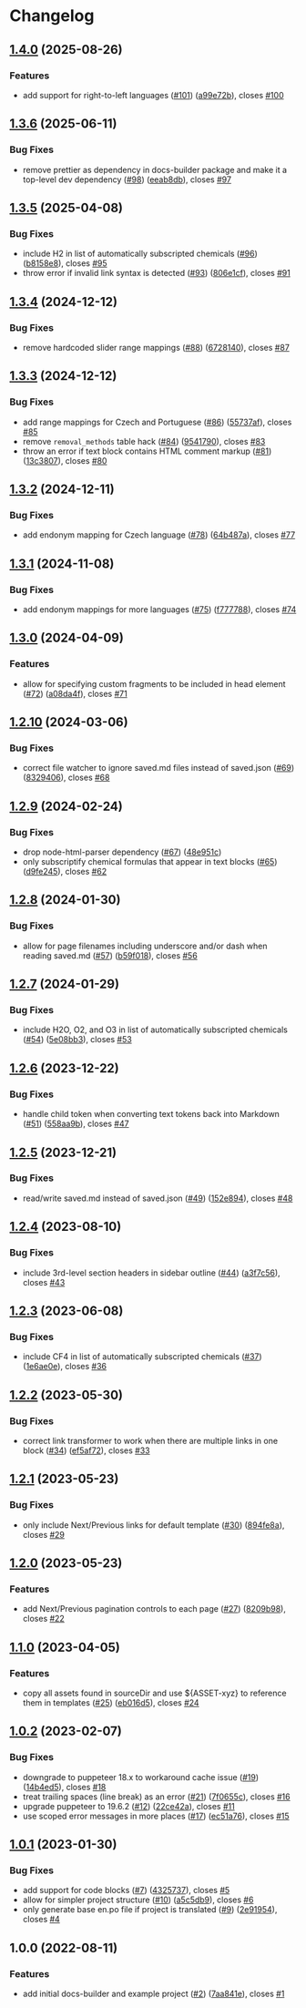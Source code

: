 # Changelog

## [1.4.0](https://github.com/climateinteractive/docs-builder/compare/docs-builder-v1.3.6...docs-builder-v1.4.0) (2025-08-26)


### Features

* add support for right-to-left languages ([#101](https://github.com/climateinteractive/docs-builder/issues/101)) ([a99e72b](https://github.com/climateinteractive/docs-builder/commit/a99e72b89402ea2bc01db48d49aab208138aaecd)), closes [#100](https://github.com/climateinteractive/docs-builder/issues/100)

## [1.3.6](https://github.com/climateinteractive/docs-builder/compare/docs-builder-v1.3.5...docs-builder-v1.3.6) (2025-06-11)


### Bug Fixes

* remove prettier as dependency in docs-builder package and make it a top-level dev dependency ([#98](https://github.com/climateinteractive/docs-builder/issues/98)) ([eeab8db](https://github.com/climateinteractive/docs-builder/commit/eeab8db60c5fd38b8ea36a39e3eac4aceca418a8)), closes [#97](https://github.com/climateinteractive/docs-builder/issues/97)

## [1.3.5](https://github.com/climateinteractive/docs-builder/compare/docs-builder-v1.3.4...docs-builder-v1.3.5) (2025-04-08)


### Bug Fixes

* include H2 in list of automatically subscripted chemicals ([#96](https://github.com/climateinteractive/docs-builder/issues/96)) ([b8158e8](https://github.com/climateinteractive/docs-builder/commit/b8158e8d13fc7600b9273f678571f415c8d1b899)), closes [#95](https://github.com/climateinteractive/docs-builder/issues/95)
* throw error if invalid link syntax is detected ([#93](https://github.com/climateinteractive/docs-builder/issues/93)) ([806e1cf](https://github.com/climateinteractive/docs-builder/commit/806e1cf043fdaa48e3c40bb425fd09792c05e46f)), closes [#91](https://github.com/climateinteractive/docs-builder/issues/91)

## [1.3.4](https://github.com/climateinteractive/docs-builder/compare/docs-builder-v1.3.3...docs-builder-v1.3.4) (2024-12-12)


### Bug Fixes

* remove hardcoded slider range mappings ([#88](https://github.com/climateinteractive/docs-builder/issues/88)) ([6728140](https://github.com/climateinteractive/docs-builder/commit/67281402bc612a87960cc8161da32f4a4b386036)), closes [#87](https://github.com/climateinteractive/docs-builder/issues/87)

## [1.3.3](https://github.com/climateinteractive/docs-builder/compare/docs-builder-v1.3.2...docs-builder-v1.3.3) (2024-12-12)


### Bug Fixes

* add range mappings for Czech and Portuguese ([#86](https://github.com/climateinteractive/docs-builder/issues/86)) ([55737af](https://github.com/climateinteractive/docs-builder/commit/55737af57ccb81a84963bad9ed31bbc505f160ac)), closes [#85](https://github.com/climateinteractive/docs-builder/issues/85)
* remove `removal_methods` table hack ([#84](https://github.com/climateinteractive/docs-builder/issues/84)) ([9541790](https://github.com/climateinteractive/docs-builder/commit/9541790b37a1ff5114b967f99c8ee51e1ddd95a7)), closes [#83](https://github.com/climateinteractive/docs-builder/issues/83)
* throw an error if text block contains HTML comment markup ([#81](https://github.com/climateinteractive/docs-builder/issues/81)) ([13c3807](https://github.com/climateinteractive/docs-builder/commit/13c3807cf872ad6d2c5153dd0a17503e9f286a0b)), closes [#80](https://github.com/climateinteractive/docs-builder/issues/80)

## [1.3.2](https://github.com/climateinteractive/docs-builder/compare/docs-builder-v1.3.1...docs-builder-v1.3.2) (2024-12-11)


### Bug Fixes

* add endonym mapping for Czech language ([#78](https://github.com/climateinteractive/docs-builder/issues/78)) ([64b487a](https://github.com/climateinteractive/docs-builder/commit/64b487a13786295d933785bf273b927b6765666b)), closes [#77](https://github.com/climateinteractive/docs-builder/issues/77)

## [1.3.1](https://github.com/climateinteractive/docs-builder/compare/docs-builder-v1.3.0...docs-builder-v1.3.1) (2024-11-08)


### Bug Fixes

* add endonym mappings for more languages ([#75](https://github.com/climateinteractive/docs-builder/issues/75)) ([f777788](https://github.com/climateinteractive/docs-builder/commit/f777788ef7a0e3434aa0ec0ee1201dab6f6fdeb6)), closes [#74](https://github.com/climateinteractive/docs-builder/issues/74)

## [1.3.0](https://github.com/climateinteractive/docs-builder/compare/docs-builder-v1.2.10...docs-builder-v1.3.0) (2024-04-09)


### Features

* allow for specifying custom fragments to be included in head element ([#72](https://github.com/climateinteractive/docs-builder/issues/72)) ([a08da4f](https://github.com/climateinteractive/docs-builder/commit/a08da4f5d0a2e24ce9465ae1bc3cc305d26dd43c)), closes [#71](https://github.com/climateinteractive/docs-builder/issues/71)

## [1.2.10](https://github.com/climateinteractive/docs-builder/compare/docs-builder-v1.2.9...docs-builder-v1.2.10) (2024-03-06)


### Bug Fixes

* correct file watcher to ignore saved.md files instead of saved.json ([#69](https://github.com/climateinteractive/docs-builder/issues/69)) ([8329406](https://github.com/climateinteractive/docs-builder/commit/8329406a31cbee112eca06385252bf22e893ee6c)), closes [#68](https://github.com/climateinteractive/docs-builder/issues/68)

## [1.2.9](https://github.com/climateinteractive/docs-builder/compare/docs-builder-v1.2.8...docs-builder-v1.2.9) (2024-02-24)


### Bug Fixes

* drop node-html-parser dependency ([#67](https://github.com/climateinteractive/docs-builder/issues/67)) ([48e951c](https://github.com/climateinteractive/docs-builder/commit/48e951c425e67dc5dd6d1dedbc73b03c6c316e2e))
* only subscriptify chemical formulas that appear in text blocks ([#65](https://github.com/climateinteractive/docs-builder/issues/65)) ([d9fe245](https://github.com/climateinteractive/docs-builder/commit/d9fe245ee8df1daf6a0a75be06c009b72a275f9c)), closes [#62](https://github.com/climateinteractive/docs-builder/issues/62)

## [1.2.8](https://github.com/climateinteractive/docs-builder/compare/docs-builder-v1.2.7...docs-builder-v1.2.8) (2024-01-30)


### Bug Fixes

* allow for page filenames including underscore and/or dash when reading saved.md ([#57](https://github.com/climateinteractive/docs-builder/issues/57)) ([b59f018](https://github.com/climateinteractive/docs-builder/commit/b59f018054867cb100acaccd74c4e5a40b6dc96c)), closes [#56](https://github.com/climateinteractive/docs-builder/issues/56)

## [1.2.7](https://github.com/climateinteractive/docs-builder/compare/docs-builder-v1.2.6...docs-builder-v1.2.7) (2024-01-29)


### Bug Fixes

* include H2O, O2, and O3 in list of automatically subscripted chemicals ([#54](https://github.com/climateinteractive/docs-builder/issues/54)) ([5e08bb3](https://github.com/climateinteractive/docs-builder/commit/5e08bb3f736ee0c3d0ea8297f1665d6bd22581e0)), closes [#53](https://github.com/climateinteractive/docs-builder/issues/53)

## [1.2.6](https://github.com/climateinteractive/docs-builder/compare/docs-builder-v1.2.5...docs-builder-v1.2.6) (2023-12-22)


### Bug Fixes

* handle child token when converting text tokens back into Markdown ([#51](https://github.com/climateinteractive/docs-builder/issues/51)) ([558aa9b](https://github.com/climateinteractive/docs-builder/commit/558aa9b7675fcad98c4098b745d5ca80ac9cee29)), closes [#47](https://github.com/climateinteractive/docs-builder/issues/47)

## [1.2.5](https://github.com/climateinteractive/docs-builder/compare/docs-builder-v1.2.4...docs-builder-v1.2.5) (2023-12-21)


### Bug Fixes

* read/write saved.md instead of saved.json ([#49](https://github.com/climateinteractive/docs-builder/issues/49)) ([152e894](https://github.com/climateinteractive/docs-builder/commit/152e894b0eb54ebc54c1c216f3739053ea61ebd1)), closes [#48](https://github.com/climateinteractive/docs-builder/issues/48)

## [1.2.4](https://github.com/climateinteractive/docs-builder/compare/docs-builder-v1.2.3...docs-builder-v1.2.4) (2023-08-10)


### Bug Fixes

* include 3rd-level section headers in sidebar outline ([#44](https://github.com/climateinteractive/docs-builder/issues/44)) ([a3f7c56](https://github.com/climateinteractive/docs-builder/commit/a3f7c5618d881885404e8949d3f366baca7a24b8)), closes [#43](https://github.com/climateinteractive/docs-builder/issues/43)

## [1.2.3](https://github.com/climateinteractive/docs-builder/compare/docs-builder-v1.2.2...docs-builder-v1.2.3) (2023-06-08)


### Bug Fixes

* include CF4 in list of automatically subscripted chemicals ([#37](https://github.com/climateinteractive/docs-builder/issues/37)) ([1e6ae0e](https://github.com/climateinteractive/docs-builder/commit/1e6ae0edcb55d10239ca6179e04f8782ad208dec)), closes [#36](https://github.com/climateinteractive/docs-builder/issues/36)

## [1.2.2](https://github.com/climateinteractive/docs-builder/compare/docs-builder-v1.2.1...docs-builder-v1.2.2) (2023-05-30)


### Bug Fixes

* correct link transformer to work when there are multiple links in one block ([#34](https://github.com/climateinteractive/docs-builder/issues/34)) ([ef5af72](https://github.com/climateinteractive/docs-builder/commit/ef5af721fbd2e6802e270913308af67436cfd8a7)), closes [#33](https://github.com/climateinteractive/docs-builder/issues/33)

## [1.2.1](https://github.com/climateinteractive/docs-builder/compare/docs-builder-v1.2.0...docs-builder-v1.2.1) (2023-05-23)


### Bug Fixes

* only include Next/Previous links for default template ([#30](https://github.com/climateinteractive/docs-builder/issues/30)) ([894fe8a](https://github.com/climateinteractive/docs-builder/commit/894fe8aa994c18002bad8436bc6fa38d65dc945d)), closes [#29](https://github.com/climateinteractive/docs-builder/issues/29)

## [1.2.0](https://github.com/climateinteractive/docs-builder/compare/docs-builder-v1.1.0...docs-builder-v1.2.0) (2023-05-23)


### Features

* add Next/Previous pagination controls to each page ([#27](https://github.com/climateinteractive/docs-builder/issues/27)) ([8209b98](https://github.com/climateinteractive/docs-builder/commit/8209b989d72ac8b02c904290988329a371dfec8e)), closes [#22](https://github.com/climateinteractive/docs-builder/issues/22)

## [1.1.0](https://github.com/climateinteractive/docs-builder/compare/docs-builder-v1.0.2...docs-builder-v1.1.0) (2023-04-05)


### Features

* copy all assets found in sourceDir and use ${ASSET-xyz} to reference them in templates ([#25](https://github.com/climateinteractive/docs-builder/issues/25)) ([eb016d5](https://github.com/climateinteractive/docs-builder/commit/eb016d51af421093d1a3ec802ec03521d8974ab1)), closes [#24](https://github.com/climateinteractive/docs-builder/issues/24)

## [1.0.2](https://github.com/climateinteractive/docs-builder/compare/docs-builder-v1.0.1...docs-builder-v1.0.2) (2023-02-07)


### Bug Fixes

* downgrade to puppeteer 18.x to workaround cache issue ([#19](https://github.com/climateinteractive/docs-builder/issues/19)) ([14b4ed5](https://github.com/climateinteractive/docs-builder/commit/14b4ed5654b9804b7a7e474064df5fdeaf3633f6)), closes [#18](https://github.com/climateinteractive/docs-builder/issues/18)
* treat trailing spaces (line break) as an error ([#21](https://github.com/climateinteractive/docs-builder/issues/21)) ([7f0655c](https://github.com/climateinteractive/docs-builder/commit/7f0655c6b1b65dbae574c82fc47fc986af1b1a84)), closes [#16](https://github.com/climateinteractive/docs-builder/issues/16)
* upgrade puppeteer to 19.6.2 ([#12](https://github.com/climateinteractive/docs-builder/issues/12)) ([22ce42a](https://github.com/climateinteractive/docs-builder/commit/22ce42a2961a1965b1ad802eaa4631c652358889)), closes [#11](https://github.com/climateinteractive/docs-builder/issues/11)
* use scoped error messages in more places ([#17](https://github.com/climateinteractive/docs-builder/issues/17)) ([ec51a76](https://github.com/climateinteractive/docs-builder/commit/ec51a7650e80c8bb04c31acda906b2473a88ecce)), closes [#15](https://github.com/climateinteractive/docs-builder/issues/15)

## [1.0.1](https://github.com/climateinteractive/docs-builder/compare/docs-builder-v1.0.0...docs-builder-v1.0.1) (2023-01-30)


### Bug Fixes

* add support for code blocks ([#7](https://github.com/climateinteractive/docs-builder/issues/7)) ([4325737](https://github.com/climateinteractive/docs-builder/commit/43257371fcc01ca6043f76cfd507648522464690)), closes [#5](https://github.com/climateinteractive/docs-builder/issues/5)
* allow for simpler project structure ([#10](https://github.com/climateinteractive/docs-builder/issues/10)) ([a5c5db9](https://github.com/climateinteractive/docs-builder/commit/a5c5db98c4a2720b2137ea01c10a931175143024)), closes [#6](https://github.com/climateinteractive/docs-builder/issues/6)
* only generate base en.po file if project is translated ([#9](https://github.com/climateinteractive/docs-builder/issues/9)) ([2e91954](https://github.com/climateinteractive/docs-builder/commit/2e919545dad9efc29296c4529fb13f4949178fda)), closes [#4](https://github.com/climateinteractive/docs-builder/issues/4)

## 1.0.0 (2022-08-11)


### Features

* add initial docs-builder and example project ([#2](https://github.com/climateinteractive/docs-builder/issues/2)) ([7aa841e](https://github.com/climateinteractive/docs-builder/commit/7aa841ec77bc16e317af10c3eef921b47a3725c9)), closes [#1](https://github.com/climateinteractive/docs-builder/issues/1)
